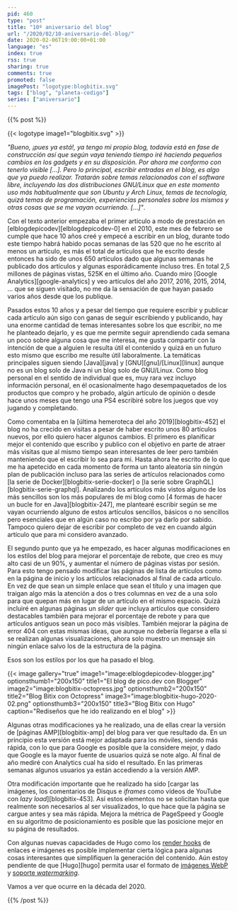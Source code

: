 ```yaml
---
pid: 460
type: "post"
title: "10º aniversario del blog"
url: "/2020/02/10-aniversario-del-blog/"
date: 2020-02-06T19:00:00+01:00
language: "es"
index: true
rss: true
sharing: true
comments: true
promoted: false
imagePost: "logotype:blogbitix.svg"
tags: ["blog", "planeta-codigo"]
series: ["aniversario"]
---
```


{{% post %}}

{{< logotype image1="blogbitix.svg" >}}

_"Bueno, ¡pues ya está!, ya tengo mi propio blog, todavía está en fase de construcción así que según vaya teniendo tiempo iré haciendo pequeños cambios en los gadgets y en su disposición. Por ahora me conformo con tenerlo visible [...].  Pero lo principal, escribir entradas en el blog, es algo que ya puedo realizar. Tratarán sobre temas relacionados con el software libre, incluyendo las dos distribuciones GNU/Linux que en este momento uso más habitualmente que son Ubuntu y Arch Linux, temas de tecnología, quizá temas de programación, experiencias personales sobre los mismos y otras cosas que se me vayan ocurriendo. [...]"_.

Con el texto anterior empezaba el primer artículo a modo de prestación en [elblogdepicodev][elblogdepicodev-0] en el 2010, este mes de febrero se cumple que hace 10 años creé y empecé a escribir en un blog, durante todo este tiempo habrá habido pocas semanas de las 520 que no he escrito al menos un artículo, es más el total de artículos que he escrito desde entonces ha sido de unos 650 artículos dado que algunas semanas he publicado dos artículos y algunas esporádicamente incluso tres. En total 2,5 millones de páginas vistas, 525K en el último año. Cuando miro [Google Analytics][google-analytics] y veo artículos del año 2017, 2016, 2015, 2014, ... que se siguen visitado, no me da la sensación de que hayan pasado varios años desde que los publique.

Pasados estos 10 años y a pesar del tiempo que requiere escribir y publicar cada artículo aún sigo con ganas de seguir escribiendo y publicando, hay una enorme cantidad de temas interesantes sobre los que escribir, no me he planteado dejarlo, y es que me permite seguir aprendiendo cada semana un poco sobre alguna cosa que me interesa, me gusta compartir con la intención de que a alguien le resulta útil el contenido y quizá en un futuro esto mismo que escribo me resulte útil laboralmente. La temáticas principales siguen siendo [Java][java] y [GNU][gnu]/[Linux][linux] aunque no es un blog solo de Java ni un blog solo de GNU/Linux. Como blog personal en el sentido de individual que es, muy rara vez incluyo información personal, en él ocasionalmente hago desempaquetados de los productos que compro y he probado, algún artículo de opinión o desde hace unos meses que tengo una PS4 escribiré sobre los juegos que voy jugando y completando.

Como comentaba en la [última hemeroteca del año 2019][blogbitix-452] el blog no ha crecido en visitas a pesar de haber escrito unos 80 artículos nuevos, por ello quiero hacer algunos cambios. El primero es planificar mejor el contenido que escribo y publico con el objetivo en parte de atraer más visitas que al mismo tiempo sean interesantes de leer pero también manteniendo que el escribir lo sea para mi. Hasta ahora he escrito de lo que me ha apetecido en cada momento de forma un tanto aleatoria sin ningún plan de publicación incluso para las series de artículos relacionados como [la serie de Docker][blogbitix-serie-docker] o [la serie sobre GraphQL][blogbitix-serie-graphql]. Analizando los artículos más vistos alguno de los más sencillos son los más populares de mi blog como [4 formas de hacer un bucle for en Java][blogbitix-247], me plantearé escribir según se me vayan ocurriendo alguno de estos artículos sencillos, básicos o no sencillos pero esenciales que en algún caso no escribo por ya darlo por sabido. Tampoco quiero dejar de escribir por completo de vez en cuando algún artículo que para mi considero avanzado.

El segundo punto que ya he empezado, es hacer algunas modificaciones en los estilos del blog para mejorar el porcentaje de rebote, que creo es muy alto casi de un 90%, y aumentar el número de páginas vistas por sesión. Para esto tengo pensado modificar las páginas de lista de artículos como en la página de inicio y los artículos relacionados al final de cada artículo. En vez de que sean un simple enlace que sean el título y una imagen que traigan algo más la atención a dos o tres columnas en vez de a una solo para que quepan más en lugar de un artículo en el mismo espacio. Quizá incluiré en algunas páginas un _slider_ que incluya artículos que considero destacables también para mejorar el porcentaje de rebote y para que artículos antiguos sean un poco más visibles. También mejorar la página de error 404 con estas mismas ideas, que aunque no debería llegarse a ella si se realizan algunas visualizaciones, ahora solo muestro un mensaje sin ningún enlace salvo los de la estructura de la página.

Esos son los estilos por los que ha pasado el blog.

{{< image
    gallery="true"
    image1="image:elblogdepicodev-blogger.jpg" optionsthumb1="200x150" title1="El blog de pico.dev con Blogger"
    image2="image:blogbitix-octopress.jpg" optionsthumb2="200x150" title2="Blog Bitix con Octopress"
    image3="image:blogbitix-hugo-2020-02.png" optionsthumb3="200x150" title3="Blog Bitix con Hugo"
    caption="Rediseños que he ido realizando en el blog" >}}

Algunas otras modificaciones ya he realizado, una de ellas crear la versión de [páginas AMP][blogbitix-amp] del blog para ver que resultado da. En un principio esta versión está mejor adaptada para los móviles, siendo más rápida, con lo que para Google es posible que la considere mejor, y dado que Google es la mayor fuente de usuarios quizá se note algo. Al final de año mediré con Analytics cual ha sido el resultado. En las primeras semanas algunos usuarios ya están accediendo a la versión AMP.

Otra modificación importante que he realizado ha sido [cargar las imágenes, los comentarios de Disqus e _iframes_ como vídeos de YouTube con _lazy load_][blogbitix-453]. Así estos elementos no se solicitan hasta que realmente son necesarios al ser visualizados, lo que hace que la página se cargue antes y sea más rápida. Mejora la métrica de PageSpeed y Google en su algoritmo de posicionamiento es posible que las posicione mejor en su página de resultados.

Con algunas nuevas capacidades de Hugo como los [render hooks](https://gohugo.io/getting-started/configuration-markup#markdown-render-hooks) de enlaces e imágenes es posible implementar cierta lógica para algunas cosas interesantes que simplifiquen la generación del contenido. Aún estoy pendiente de que [Hugo][hugo] permita usar el formato de [imágenes WebP](https://github.com/gohugoio/hugo/issues/5924) y [soporte _watermarking_](https://github.com/gohugoio/hugo/issues/4595).

Vamos a ver que ocurre en la década del 2020.

{{% /post %}}
